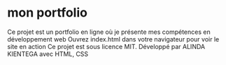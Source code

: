 # mon portfolio
Ce projet est un portfolio en ligne où je présente mes compétences en développement web
Ouvrez index.html dans votre navigateur pour voir le site en action
Ce projet est sous licence MIT.
Développé par ALINDA KIENTEGA
 avec HTML, CSS
